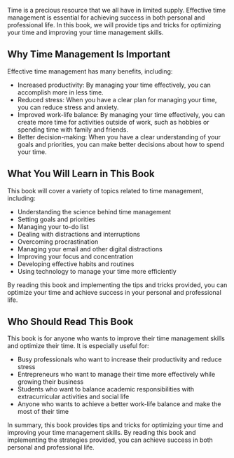 
Time is a precious resource that we all have in limited supply. Effective time management is essential for achieving success in both personal and professional life. In this book, we will provide tips and tricks for optimizing your time and improving your time management skills.

Why Time Management Is Important
--------------------------------

Effective time management has many benefits, including:

* Increased productivity: By managing your time effectively, you can accomplish more in less time.
* Reduced stress: When you have a clear plan for managing your time, you can reduce stress and anxiety.
* Improved work-life balance: By managing your time effectively, you can create more time for activities outside of work, such as hobbies or spending time with family and friends.
* Better decision-making: When you have a clear understanding of your goals and priorities, you can make better decisions about how to spend your time.

What You Will Learn in This Book
--------------------------------

This book will cover a variety of topics related to time management, including:

* Understanding the science behind time management
* Setting goals and priorities
* Managing your to-do list
* Dealing with distractions and interruptions
* Overcoming procrastination
* Managing your email and other digital distractions
* Improving your focus and concentration
* Developing effective habits and routines
* Using technology to manage your time more efficiently

By reading this book and implementing the tips and tricks provided, you can optimize your time and achieve success in your personal and professional life.

Who Should Read This Book
-------------------------

This book is for anyone who wants to improve their time management skills and optimize their time. It is especially useful for:

* Busy professionals who want to increase their productivity and reduce stress
* Entrepreneurs who want to manage their time more effectively while growing their business
* Students who want to balance academic responsibilities with extracurricular activities and social life
* Anyone who wants to achieve a better work-life balance and make the most of their time

In summary, this book provides tips and tricks for optimizing your time and improving your time management skills. By reading this book and implementing the strategies provided, you can achieve success in both personal and professional life.

